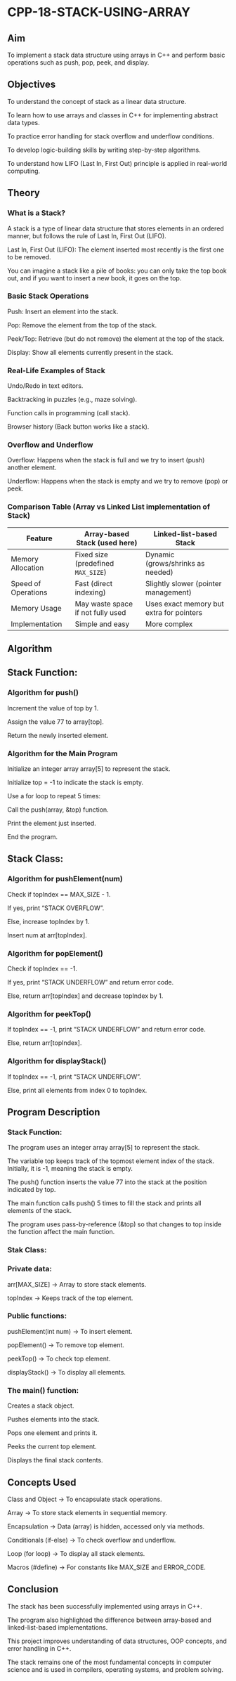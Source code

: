 # CPP-18-STACK-USING-ARRAY

## Aim

To implement a stack data structure using arrays in C++ and perform basic operations such as push, pop, peek, and display.

## Objectives

To understand the concept of stack as a linear data structure.

To learn how to use arrays and classes in C++ for implementing abstract data types.

To practice error handling for stack overflow and underflow conditions.

To develop logic-building skills by writing step-by-step algorithms.

To understand how LIFO (Last In, First Out) principle is applied in real-world computing.

## Theory

### What is a Stack?

A stack is a type of linear data structure that stores elements in an ordered manner, but follows the rule of Last In, First Out (LIFO).

Last In, First Out (LIFO): The element inserted most recently is the first one to be removed.

You can imagine a stack like a pile of books: you can only take the top book out, and if you want to insert a new book, it goes on the top.

### Basic Stack Operations

Push: Insert an element into the stack.

Pop: Remove the element from the top of the stack.

Peek/Top: Retrieve (but do not remove) the element at the top of the stack.

Display: Show all elements currently present in the stack.

###  Real-Life Examples of Stack

Undo/Redo in text editors.

Backtracking in puzzles (e.g., maze solving).

Function calls in programming (call stack).

Browser history (Back button works like a stack).

### Overflow and Underflow

Overflow: Happens when the stack is full and we try to insert (push) another element.

Underflow: Happens when the stack is empty and we try to remove (pop) or peek.

### Comparison Table (Array vs Linked List implementation of Stack)
| Feature             | Array-based Stack (used here)      | Linked-list-based Stack                  |
| ------------------- | ---------------------------------- | ---------------------------------------- |
| Memory Allocation   | Fixed size (predefined `MAX_SIZE`) | Dynamic (grows/shrinks as needed)        |
| Speed of Operations | Fast (direct indexing)             | Slightly slower (pointer management)     |
| Memory Usage        | May waste space if not fully used  | Uses exact memory but extra for pointers |
| Implementation      | Simple and easy                    | More complex                             |

## Algorithm

## Stack Function:

### Algorithm for push()

Increment the value of top by 1.

Assign the value 77 to array[top].

Return the newly inserted element.

### Algorithm for the Main Program

Initialize an integer array array[5] to represent the stack.

Initialize top = -1 to indicate the stack is empty.

Use a for loop to repeat 5 times:

Call the push(array, &top) function.

Print the element just inserted.

End the program.

## Stack Class:

### Algorithm for pushElement(num)

Check if topIndex == MAX_SIZE - 1.

If yes, print “STACK OVERFLOW”.

Else, increase topIndex by 1.

Insert num at arr[topIndex].

### Algorithm for popElement()

Check if topIndex == -1.

If yes, print “STACK UNDERFLOW” and return error code.

Else, return arr[topIndex] and decrease topIndex by 1.

### Algorithm for peekTop()

If topIndex == -1, print “STACK UNDERFLOW” and return error code.

Else, return arr[topIndex].

### Algorithm for displayStack()

If topIndex == -1, print “STACK UNDERFLOW”.

Else, print all elements from index 0 to topIndex.

## Program Description

### Stack Function:

The program uses an integer array array[5] to represent the stack.

The variable top keeps track of the topmost element index of the stack. Initially, it is -1, meaning the stack is empty.

The push() function inserts the value 77 into the stack at the position indicated by top.

The main function calls push() 5 times to fill the stack and prints all elements of the stack.

The program uses pass-by-reference (&top) so that changes to top inside the function affect the main function.

### Stak Class:

### Private data:

arr[MAX_SIZE] → Array to store stack elements.

topIndex → Keeps track of the top element.

### Public functions:

pushElement(int num) → To insert element.

popElement() → To remove top element.

peekTop() → To check top element.

displayStack() → To display all elements.

### The main() function:

Creates a stack object.

Pushes elements into the stack.

Pops one element and prints it.

Peeks the current top element.

Displays the final stack contents.

## Concepts Used

Class and Object → To encapsulate stack operations.

Array → To store stack elements in sequential memory.

Encapsulation → Data (array) is hidden, accessed only via methods.

Conditionals (if-else) → To check overflow and underflow.

Loop (for loop) → To display all stack elements.

Macros (#define) → For constants like MAX_SIZE and ERROR_CODE.

## Conclusion

The stack has been successfully implemented using arrays in C++.

The program also highlighted the difference between array-based and linked-list-based implementations.

This project improves understanding of data structures, OOP concepts, and error handling in C++.

The stack remains one of the most fundamental concepts in computer science and is used in compilers, operating systems, and problem solving.
